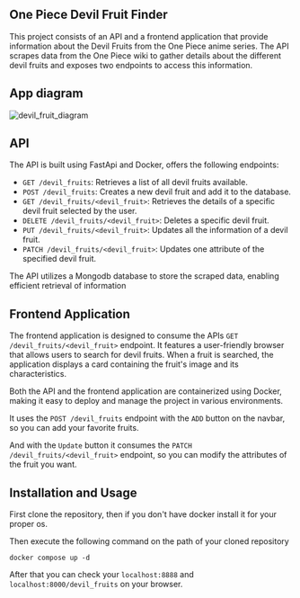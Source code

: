 ## One Piece Devil Fruit Finder

This project consists of an API and a frontend application that provide information about the Devil Fruits from the One Piece anime series. The API scrapes data from the One Piece wiki to gather details about the different devil fruits and exposes two endpoints to access this information.

## App diagram
![devil_fruit_diagram](https://github.com/manumafe98/One-Piece-Devil-Fruit-Finder-FastApi-MongoDb/assets/95315128/490450d2-3aae-465e-91a6-4d0ee4f50892)

## API

The API is built using FastApi and Docker, offers the following endpoints:

- `GET /devil_fruits`: Retrieves a list of all devil fruits available.
- `POST /devil_fruits`: Creates a new devil fruit and add it to the database.
- `GET /devil_fruits/<devil_fruit>`: Retrieves the details of a specific devil fruit selected by the user.
- `DELETE /devil_fruits/<devil_fruit>`: Deletes a specific devil fruit.
- `PUT /devil_fruits/<devil_fruit>`: Updates all the information of a devil fruit.
- `PATCH /devil_fruits/<devil_fruit>`: Updates one attribute of the specified devil fruit.

The API utilizes a Mongodb database to store the scraped data, enabling efficient retrieval of information
## Frontend Application

The frontend application is designed to consume the APIs `GET /devil_fruits/<devil_fruit>` endpoint. It features a user-friendly browser that allows users to search for devil fruits. When a fruit is searched, the application displays a card containing the fruit's image and its characteristics.

Both the API and the frontend application are containerized using Docker, making it easy to deploy and manage the project in various environments.

It uses the `POST /devil_fruits` endpoint with the `ADD` button on the navbar, so you can add your favorite fruits.

And with the `Update` button it consumes the `PATCH /devil_fruits/<devil_fruit>` endpoint, so you can modify the attributes of the fruit you want.

## Installation and Usage

First clone the repository, then if you don't have docker install it for your proper os.

Then execute the following command on the path of your cloned repository

```commandline
docker compose up -d
```

After that you can check your `localhost:8888` and `localhost:8000/devil_fruits` on your browser.
